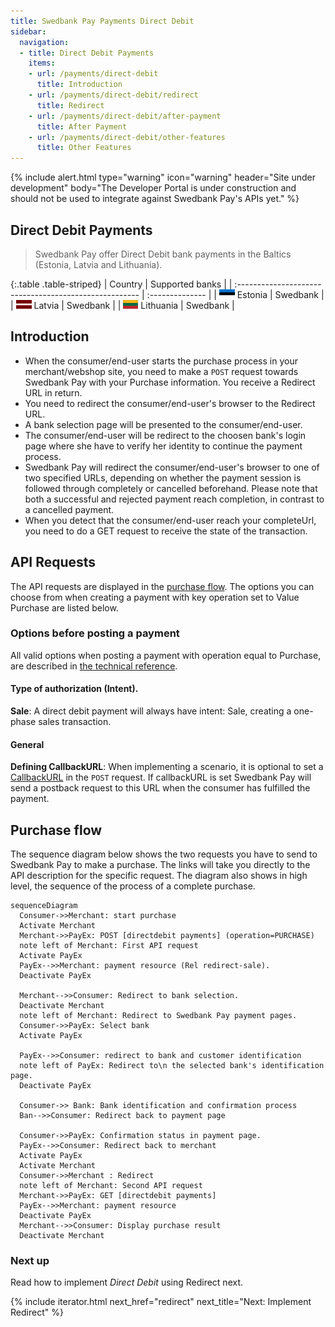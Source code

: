 ```yaml
---
title: Swedbank Pay Payments Direct Debit
sidebar:
  navigation:
  - title: Direct Debit Payments
    items:
    - url: /payments/direct-debit
      title: Introduction
    - url: /payments/direct-debit/redirect
      title: Redirect
    - url: /payments/direct-debit/after-payment
      title: After Payment
    - url: /payments/direct-debit/other-features
      title: Other Features
---
```


{% include alert.html type="warning"
                      icon="warning"
                      header="Site under development"
                      body="The Developer Portal is under construction and 
                      should not be used to integrate against Swedbank Pay's 
                      APIs yet." %}

## Direct Debit Payments

>Swedbank Pay offer Direct Debit bank payments in the Baltics 
(Estonia, Latvia and Lithuania).


{:.table .table-striped}
| Country                                                | Supported banks |
| :----------------------------------------------------- | :-------------- |
| ![Estonia](/assets/img/estonia-flag.png) Estonia       | Swedbank        |
| ![Latvia](/assets/img/latvia-flag.png) Latvia          | Swedbank        |
| ![Lithuania](/assets/img/lithuania-flag.png) Lithuania | Swedbank        |

## Introduction

* When the consumer/end-user starts the purchase process in your 
  merchant/webshop site, you need to make a `POST` request towards Swedbank Pay 
  with your Purchase information. You receive a Redirect URL in return. 
* You need to redirect the consumer/end-user's browser to the Redirect URL.
* A bank selection page will be presented to the consumer/end-user.
* The consumer/end-user will be redirect to the choosen bank's login page 
  where she have to verify her identity to continue the payment process. 
* Swedbank Pay will redirect the consumer/end-user's browser to one of two 
  specified URLs, depending on whether the payment session is followed through 
  completely or cancelled beforehand. 
  Please note that both a successful and rejected payment reach completion, 
  in contrast to a cancelled payment.
* When you detect that the consumer/end-user reach your completeUrl, 
  you need to do a GET request to receive the state of the transaction.

## API Requests

The API requests are displayed in the [purchase flow](#purchase-flow). 
The options you can choose from when creating a payment with key operation set 
to Value Purchase are listed below.

### Options before posting a payment

All valid options when posting a payment with operation equal to Purchase, 
are described in [the technical reference][direct-debit-technical-reference].

#### Type of authorization (Intent).

**Sale**: A direct debit payment will always have intent: Sale, creating a 
one-phase sales transaction.

#### General

**Defining CallbackURL**: When implementing a scenario, it is optional to 
set a [CallbackURL][callbackurl-reference] in the `POST` request. 
If callbackURL is set Swedbank Pay will send a postback request to this URL 
when the consumer has fulfilled the payment.

## Purchase flow

The sequence diagram below shows the two requests you have to send to 
Swedbank Pay to make a purchase. 
The links will take you directly to the API 
description for the specific request. 
The diagram also shows in high level, the sequence of the process of a 
complete purchase.

```mermaid
sequenceDiagram
  Consumer->>Merchant: start purchase
  Activate Merchant
  Merchant->>PayEx: POST [directdebit payments] (operation=PURCHASE)
  note left of Merchant: First API request
  Activate PayEx
  PayEx-->>Merchant: payment resource (Rel redirect-sale).
  Deactivate PayEx

  Merchant-->>Consumer: Redirect to bank selection.
  Deactivate Merchant
  note left of Merchant: Redirect to Swedbank Pay payment pages.
  Consumer->>PayEx: Select bank
  Activate PayEx
  
  PayEx-->>Consumer: redirect to bank and customer identification
  note left of PayEx: Redirect to\n the selected bank's identification page.
  Deactivate PayEx

  Consumer->> Bank: Bank identification and confirmation process
  Ban-->>Consumer: Redirect back to payment page

  Consumer->>PayEx: Confirmation status in payment page.
  PayEx-->>Consumer: Redirect back to merchant
  Activate PayEx
  Activate Merchant
  Consumer->>Merchant : Redirect
  note left of Merchant: Second API request 
  Merchant->>PayEx: GET [directdebit payments]
  PayEx-->>Merchant: payment resource
  Deactivate PayEx
  Merchant-->>Consumer: Display purchase result
  Deactivate Merchant
```

### Next up

Read how to implement _Direct Debit_ using Redirect next.

{% include iterator.html next_href="redirect"
                         next_title="Next: Implement Redirect" %}


[callbackurl-reference]: #
[direct-debit-payment-post-reversal]: #
[direct-debit-technical-reference]: #
[technical-reference-abort-payment]: #
[technical-reference-callbackurl]: #
[technical-reference-create-direct-debit]: #
[technical-reference-expansion]: #
[technical-reference-payeereference]: #
[technical-reference-price-object]: #
[technical-reference-transactions]: #
[technical-reference]: #
[user-agent]: https://en.wikipedia.org/wiki/User_agent
